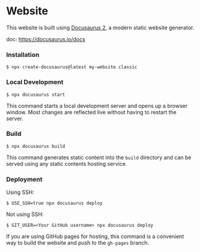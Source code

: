 # Website

This website is built using [Docusaurus 2](https://docusaurus.io/), a modern static website generator.

doc: https://docusaurus.io/docs

### Installation

```
$ npx create-docusaurus@latest my-website classic
```

### Local Development

```
$ npx docusaurus start
```

This command starts a local development server and opens up a browser window. Most changes are reflected live without having to restart the server.

### Build

```
$ npx docusaurus build
```

This command generates static content into the `build` directory and can be served using any static contents hosting service.

### Deployment

Using SSH:

```
$ USE_SSH=true npx docusaurus deploy
```

Not using SSH:

```
$ GIT_USER=<Your GitHub username> npx docusaurus deploy
```

If you are using GitHub pages for hosting, this command is a convenient way to build the website and push to the `gh-pages` branch.
